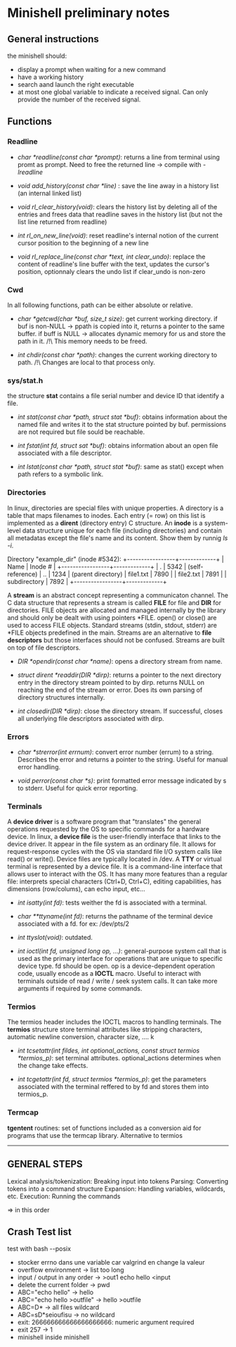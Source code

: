 
# Minishell preliminary notes

## General instructions

the minishell should: 

- display a prompt when waiting for a new command
- have a working history
- search aand launch the right executable
- at most one global variable to indicate a received signal. Can only provide the number of the received signal.

## Functions

### Readline

- _char *readline(const char *prompt)_: returns a line from terminal using promt as prompt. Need to free the returned line -> compile with *-lreadline*

- _void add_history(const char *line)_ : save the line away in a history list (an internal linked list)

- _void rl_clear_history(void)_: clears the history list by deleting all of the entries and frees data that readline saves in the history list (but not the list line returned from readline)

- _int rl_on_new_line(void)_: reset readline's internal notion of the current cursor position to the beginning of a new line

- _void rl_replace_line(const char *text, int clear_undo)_: replace the content of readline's line buffer with the text, updates the cursor's position, optionnaly clears the undo list if clear_undo is non-zero

### Cwd

In all following functions, path can be either absolute or relative.

- _char *getcwd(char *buf, size_t size)_: get current working directory. if buf is non-NULL -> ppath is copied into it, returns a pointer to the same buffer. if buff is NULL -> allocates dynamic memory for us and store the path in it. /!\ This memory needs to be freed.

- _int chdir(const char *path)_: changes the current working directory to path. /!\ Changes are local to that process only.

### sys/stat.h

the structure **stat** contains a file serial number and device ID that identify a file.

- _int stat(const char *path, struct stat *buf)_: obtains information about the named file and writes it to the stat structure pointed by buf. permissions are not required but file sould be reachable. 

- _int fstat(int fd, struct sat *buf)_: obtains information about an open file associated with a file descriptor.

- _int lstat(const char *path, struct stat *buf)_: same as stat() except when path refers to a symbolic link.

### Directories

In linux, directories are special files with unique properties. A directory is a table that maps filenames to inodes. Each entry (= row) on this list is implemented as a **dirent** (directory entry) C structure. 
An **inode** is a system-level data structure unique for each file (including directories) and contain all metadatas except the file's name and its content. Show them by runnig *ls -i*. 

Directory "example_dir" (inode #5342):
+-----------------+-------------+
| Name            | Inode #     |
+-----------------+-------------+
| .               | 5342        | (self-reference)
| ..              | 1234        | (parent directory)
| file1.txt       | 7890        |
| file2.txt       | 7891        |
| subdirectory    | 7892        |
+-----------------+-------------+

A **stream** is an abstract concept representing a communicaton channel. The C data structure that represents a stream is called **FILE** for file and **DIR** for directories. 
FILE objects are allocated and managed internally by the library and should only be dealt with using pointers *FILE. 
open() or close() are used to access FILE objects. Standard streams (stdin, stdout, stderr) are *FILE objects predefined in the main.
Streams are an alternative to **file descriptors** but those interfaces should not be confused. Streams are built on top of file descriptors.

- _DIR *opendir(const char *name)_: opens a directory stream from name.

- _struct dirent *readdir(DIR *dirp)_: returns a pointer to the next directory entry in the directory stream pointed to by dirp. returns NULL on reaching the end of the stream or error. Does its own parsing of directory structures internally.

- _int closedir(DIR *dirp)_: close the directory stream. If successful, closes all underlying file descriptors associated with dirp.

### Errors

- _char *strerror(int errnum)_: convert error number (errum) to a string. Describes the error and returns a pointer to the string. Useful for manual error handling.

- _void perror(const char *s)_: print formatted error message indicated by s to stderr. Useful for quick error reporting.

### Terminals

A **device driver** is a software program that "translates" the general operations requested by the OS to specific commands for a hardware device.
In linux, a **device file** is the user-friendly interface that links to the device driver. It appear in the file system as an ordinary file. It allows for request-response cycles with the OS via standard file I/O system calls like read() or write(). Device files are typically located in /dev. 
A **TTY** or virtual terminal is represented by a device file. It is a command-line interface that allows user to interact with the OS. It has many more features than a regular file: interprets special characters (Ctrl+D, Ctrl+C), editing capabilities, has dimensions (row/colums), can echo input, etc... 

- _int isatty(int fd)_: tests weither the fd is associated with a terminal.

- _char **ttyname(int fd)_: returns the pathname of the terminal device associated with a fd. for ex: /dev/pts/2

- _int ttyslot(void)_: outdated.

- _int ioctl(int fd, unsigned long op, ...)_: general-purpose system call that is used as the primary interface for operations that are unique to specific device type. fd should be open. op is a device-dependent operation code, usually encode as a **IOCTL** macro. Useful to interact with terminals outside of read / write / seek system calls. It can take more arguments if required by some commands.

### Termios

The termios header includes the IOCTL macros to handling terminals. The **termios** structure store terminal attributes like stripping characters, automatic newline conversion, character size, ....
k

- _int tcsetattr(int fildes, int optional_actions, const struct termios *termios_p)_: set terminal attributes. optional_actions determines when the change take effects.

- _int tcgetattr(int fd, struct termios *termios_p)_: get the parameters associated with the terminal reffered to by fd and stores them into termios_p. 

### Termcap

**tgentent** routines: set of functions included as a conversion aid for programs that use the termcap library.
Alternative to termios

--- 

## GENERAL STEPS

Lexical analysis/tokenization: Breaking input into tokens
Parsing: Converting tokens into a command structure
Expansion: Handling variables, wildcards, etc.
Execution: Running the commands

=> in this order

## Crash Test list

test with bash --posix

- stocker errno dans une variable car valgrind en change la valeur
- overflow environment -> list too long
- input / output in any order -> >out1 echo hello <input 
- delete the current folder -> pwd
- ABC="echo hello" -> hello
- ABC="echo hello >outfile" -> hello >outfile
- ABC=D* -> all files wildcard
- ABC=sD*seioufisu -> no wildcard
- exit: 266666666666666666666: numeric argument required
- exit 257 -> 1
- minishell inside minishell 
